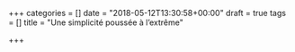 +++
categories = []
date = "2018-05-12T13:30:58+00:00"
draft = true
tags = []
title = "Une simplicité poussée à l’extrême"

+++
